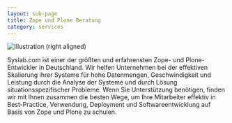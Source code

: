 ```yaml
---
layout: sub-page
title: Zope und Plone Beratung
category: services
---
```


![Illustration (right aligned)](/media/assessment-dp.svg)

Syslab.com ist einer der größten und erfahrensten Zope- und Plone-Entwickler in Deutschland. Wir helfen Unternehmen bei der effektiven Skalierung ihrer Systeme für hohe Datenmengen, Geschwindigkeit und Leistung durch die Analyse der Systeme und durch Lösung situationsspezifischer Probleme. Wenn Sie Unterstützung benötigen, finden wir mit Ihnen zusammen die besten Wege, um Ihre Mitarbeiter effektiv in Best-Practice, Verwendung, Deployment und Softwareentwicklung auf Basis von Zope und Plone zu schulen.
